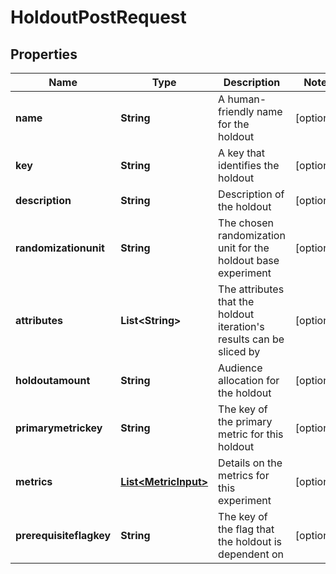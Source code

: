 

# HoldoutPostRequest


## Properties

| Name | Type | Description | Notes |
|------------ | ------------- | ------------- | -------------|
|**name** | **String** | A human-friendly name for the holdout |  [optional] |
|**key** | **String** | A key that identifies the holdout |  [optional] |
|**description** | **String** | Description of the holdout |  [optional] |
|**randomizationunit** | **String** | The chosen randomization unit for the holdout base experiment |  [optional] |
|**attributes** | **List&lt;String&gt;** | The attributes that the holdout iteration&#39;s results can be sliced by |  [optional] |
|**holdoutamount** | **String** | Audience allocation for the holdout |  [optional] |
|**primarymetrickey** | **String** | The key of the primary metric for this holdout |  [optional] |
|**metrics** | [**List&lt;MetricInput&gt;**](MetricInput.md) | Details on the metrics for this experiment |  [optional] |
|**prerequisiteflagkey** | **String** | The key of the flag that the holdout is dependent on |  [optional] |



